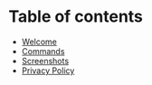 # Table of contents

* [Welcome](README.md)
* [Commands](commands.md)
* [Screenshots](screenshots.md)
* [Privacy Policy](privacy-policy.md)

